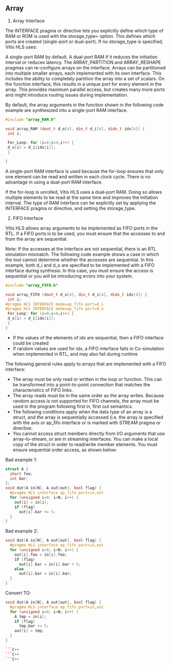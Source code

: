 
## Array
1. Array Interface

The INTERFACE pragma or directive lets you explicitly define which type of RAM or ROM is used with the storage_type=<value> option. This defines which ports are created (single-port or dual-port). If no storage_type is specified, Vitis HLS uses:

A single-port RAM by default.
A dual-port RAM if it reduces the initiation interval or reduces latency.
The ARRAY_PARTITION and ARRAY_RESHAPE pragmas can re-configure arrays on the interface. Arrays can be partitioned into multiple smaller arrays, each implemented with its own interface. This includes the ability to completely partition the array into a set of scalars. On the function interface, this results in a unique port for every element in the array. This provides maximum parallel access, but creates many more ports and might introduce routing issues during implementation.

By default, the array arguments in the function shown in the following code example are synthesized into a single-port RAM interface.

```C++
#include "array_RAM.h"

void array_RAM (dout_t d_o[4], din_t d_i[4], didx_t idx[4]) {
 int i;

 For_Loop: for (i=0;i<4;i++) {
 d_o[i] = d_i[idx[i]];
 }

}
```
A single-port RAM interface is used because the for-loop ensures that only one element can be read and written in each clock cycle. There is no advantage in using a dual-port RAM interface.

If the for-loop is unrolled, Vitis HLS uses a dual-port RAM. Doing so allows multiple elements to be read at the same time and improves the initiation interval. The type of RAM interface can be explicitly set by applying the INTERFACE pragma or directive, and setting the storage_type.

2. FIFO Interface

Vitis HLS allows array arguments to be implemented as FIFO ports in the RTL. If a FIFO ports is to be used, you must ensure that the accesses to and from the array are sequential.

Note: If the accesses at the interface are not sequential, there is an RTL simulation mismatch.
The following code example shows a case in which the tool cannot determine whether the accesses are sequential. In this example, both d_i and d_o are specified to be implemented with a FIFO interface during synthesis. In this case, you must ensure the access is sequential or you will be introducing errors into your system.

```C++
#include "array_FIFO.h"

void array_FIFO (dout_t d_o[4], din_t d_i[4], didx_t idx[4]) {
 int i;
#pragma HLS INTERFACE mode=ap_fifo port=d_i
#pragma HLS INTERFACE mode=ap_fifo port=d_o
 For_Loop: for (i=0;i<4;i++) {
 d_o[i] = d_i[idx[i]];
 }
}
```

- If the values of the elements of idx are sequential, then a FIFO interface could be created
- If random values are used for idx, a FIFO interface fails in Co-simulation when implemented in RTL, and may also fail during runtime

The following general rules apply to arrays that are implemented with a FIFO interface:

- The array must be only read or written in the loop or function. This can be transformed into a point-to-point connection that matches the characteristics of FIFO links.
- The array reads must be in the same order as the array writes. Because random access is not supported for FIFO channels, the array must be used in the program following first in, first out semantics.
- The following conditions apply when the data type of an array is a struct, and the array is sequentially accessed (i.e. the array is specified with the axis or ap_fifo interface or is marked with STREAM pragma or directive:
- You cannot access struct members directly from I/O arguments that use array-to-stream, or are in streaming interfaces. You can make a local copy of the struct in order to read/write member elements.
You must ensure sequential order access, as shown below:

Bad example 1:

```C++
struct A {
  short foo;
  int bar;
};
void dut(A in[N], A out[out], bool flag) {
  #pragma HLS interface ap_fifo port=in,out
  for (unsigned i=0; i<N; i++) {
    out[i] = in[i];
    if (flag)
      out[i].bar += 5;
  }
}
```
Bad example 2:

```C++
void dut(A in[N], A out[out], bool flag) {
  #pragma HLS interface ap_fifo port=in,out
  for (unsigned i=0; i<N; i++) {
    out[i].foo = in[i].foo;
    if (flag)
      out[i].bar = in[i].bar + 5;
    else
      out[i].bar = in[i].bar;
  }
}
```
Convert TO:
```C++
void dut(A in[N], A out[out], bool flag) {
  #pragma HLS interface ap_fifo port=in,out
  for (unsigned i=0; i<N; i++) {
    A tmp = in[i];
    if (flag)
      tmp.bar += 5;
    out[i] = tmp;
  }
}
```

```C++
```C++
```C++
```C++